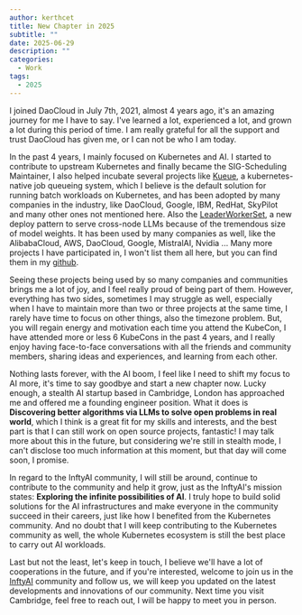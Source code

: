 ```yaml
---
author: kerthcet
title: New Chapter in 2025
subtitle: ""
date: 2025-06-29
description: ""
categories:
  - Work
tags:
  - 2025
---
```


I joined DaoCloud in July 7th, 2021, almost 4 years ago, it's an amazing journey for me I have to say. I've learned a lot, experienced a lot, and grown a lot during this period of time. I am really grateful for all the support and trust DaoCloud has given me, or I can not be who I am today.

In the past 4 years, I mainly focused on Kubernetes and AI. I started to contribute to upstream Kubernetes and finally became the SIG-Scheduling Maintainer, I also helped incubate several projects like [Kueue](https://github.com/kubernetes-sigs/kueue), a kubernetes-native job queueing system, which I believe is the default solution for running batch workloads on Kubernetes, and has been adopted by many companies in the industry, like DaoCloud, Google, IBM, RedHat, SkyPilot and many other ones not mentioned here. Also the [LeaderWorkerSet](https://github.com/kubernetes-sigs/lws), a new deploy pattern to serve cross-node LLMs because of the tremendous size of model weights. It has been used by many companies as well, like the AlibabaCloud, AWS, DaoCloud, Google, MistralAI, Nvidia ... Many more projects I have participated in, I won't list them all here, but you can find them in my [github](https://github.com/kerthcet).

Seeing these projects being used by so many companies and communities brings me a lot of joy, and I feel really proud of being part of them. However, everything has two sides, sometimes I may struggle as well, especially when I have to maintain more than two or three projects at the same time, I rarely have time to focus on other things, also the timezone problem. But, you will regain energy and motivation each time you attend the KubeCon, I have attended more or less 6 KubeCons in the past 4 years, and I really enjoy having face-to-face conversations with all the friends and community members, sharing ideas and experiences, and learning from each other.

Nothing lasts forever, with the AI boom, I feel like I need to shift my focus to AI more, it's time to say goodbye and start a new chapter now. Lucky enough, a stealth AI startup based in Cambridge, London has approached me and offered me a founding engineer position. What it does is **Discovering better algorithms via LLMs to solve open problems in real world**, which I think is a great fit for my skills and interests, and the best part is that I can still work on open source projects, fantastic! I may talk more about this in the future, but considering we're still in stealth mode, I can't disclose too much information at this moment, but that day will come soon, I promise.

In regard to the InftyAI community, I will still be around, continue to contribute to the community and help it grow, just as the InftyAI's mission states: **Exploring the infinite possibilities of AI**. I truly hope to build solid solutions for the AI infrastructures and make everyone in the community succeed in their careers, just like how I benefited from the Kubernetes community. And no doubt that I will keep contributing to the Kubernetes community as well, the whole Kubernetes ecosystem is still the best place to carry out AI workloads.

Last but not the least, let's keep in touch, I believe we'll have a lot of cooperations in the future, and if you're interested, welcome to join us in the [InftyAI](https://github.com/InftyAI) community and follow us, we will keep you updated on the latest developments and innovations of our community. Next time you visit Cambridge, feel free to reach out, I will be happy to meet you in person.
